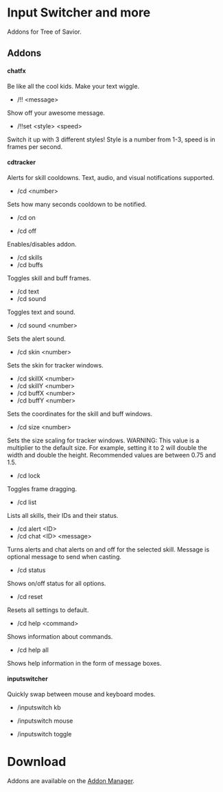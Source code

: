 # Input Switcher and more
Addons for Tree of Savior.


## Addons

#### chatfx

Be like all the cool kids. Make your text wiggle.

* /!! \<message\>

Show off your awesome message.

* /!!set \<style\> \<speed\>

Switch it up with 3 different styles! Style is a number from 1-3, speed is in frames per second.


#### cdtracker

Alerts for skill cooldowns. Text, audio, and visual notifications supported.

* /cd \<number\> 

Sets how many seconds cooldown to be notified.

* /cd on

* /cd off

Enables/disables addon.

* /cd skills
* /cd buffs

Toggles skill and buff frames.

* /cd text
* /cd sound

Toggles text and sound.

* /cd sound \<number\>

Sets the alert sound.

* /cd skin \<number\>

Sets the skin for tracker windows.

* /cd skillX \<number\>
* /cd skillY \<number\>
* /cd buffX \<number\>
* /cd buffY \<number\>

Sets the coordinates for the skill and buff windows.

* /cd size \<number\>

Sets the size scaling for tracker windows. WARNING: This value is a multiplier to the default size. For example, setting it to 2 will double the width and double the height. Recommended values are between 0.75 and 1.5.

* /cd lock

Toggles frame dragging.

* /cd list

Lists all skills, their IDs and their status.

* /cd alert \<ID\>
* /cd chat \<ID\> \<message\>

Turns alerts and chat alerts on and off for the selected skill. Message is optional message to send when casting.

* /cd status

Shows on/off status for all options.

* /cd reset

Resets all settings to default.

* /cd help \<command\>

Shows information about commands.

* /cd help all

Shows help information in the form of message boxes.

#### inputswitcher

Quickly swap between mouse and keyboard modes.

* /inputswitch kb

* /inputswitch mouse

* /inputswitch toggle



# Download

Addons are available on the [Addon Manager](https://github.com/Excrulon/Tree-of-Savior-Addon-Manager).
